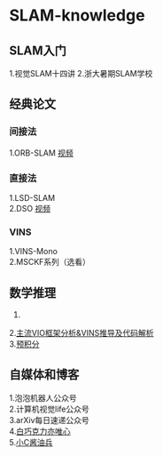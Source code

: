 # SLAM-knowledge
## SLAM入门
1.视觉SLAM十四讲 
2.浙大暑期SLAM学校  

## 经典论文
### 间接法
1.ORB-SLAM  [视频](https://www.shenlanxueyuan.com/open/course/27)  
### 直接法
1.LSD-SLAM  
2.DSO [视频](https://www.shenlanxueyuan.com/open/course/30)  
### VINS
1.VINS-Mono  
2.MSCKF系列（选看）  

## 数学推理
1.  
2.[主流VIO框架分析&VINS推导及代码解析](https://www.shenlanxueyuan.com/open/course/19)  
3.[预积分](http://paopaorobot.org/bbs/read.php?tid=181&fid=5)  

## 自媒体和博客
1.泡泡机器人公众号  
2.计算机视觉life公众号  
3.arXiv每日速递公众号  
4.[白巧克力亦唯心](https://heyijia.blog.csdn.net/)  
5.[小C酱油兵](https://www.cnblogs.com/yepeichu/)


